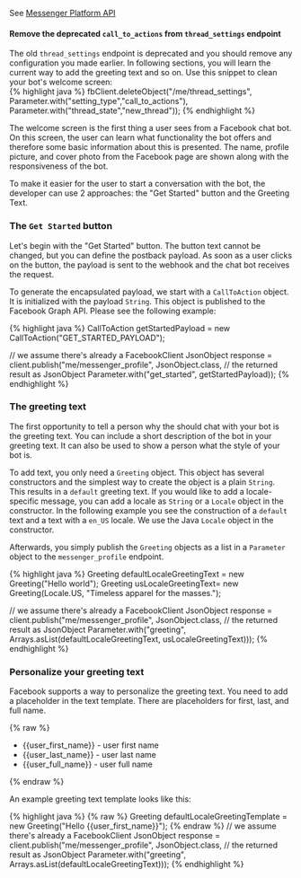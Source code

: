 See <a target="_blank" href="https://developers.facebook.com/docs/messenger-platform/discovery/welcome-screen" class="badge badge-primary">Messenger Platform API</a>

<div class="alert alert-warning">
	<h4>Remove the deprecated <code>call_to_actions</code> from <code>thread_settings</code> endpoint</h4>
	<div>
	 The old <code>thread_settings</code> endpoint is deprecated and you should remove any configuration you made earlier. In following sections, you will learn the current way to add the greeting text and so on. Use this snippet to clean your bot's welcome screen:
<div markdown="1">
{% highlight java %}
fbClient.deleteObject("/me/thread_settings", 
     Parameter.with("setting_type","call_to_actions"), 
     Parameter.with("thread_state","new_thread"));
{% endhighlight %}
</div>
	</div>
</div>

The welcome screen is the first thing a user sees from a Facebook chat bot. On this screen, the user can learn what functionality the bot offers and therefore some basic information about this is presented. The name, profile picture, and cover photo from the Facebook page are shown along with the responsiveness of the bot.

To make it easier for the user to start a conversation with the bot, the developer can use 2 approaches: the "Get Started" button and the Greeting Text.

### The `Get Started` button

Let's begin with the "Get Started" button. The button text cannot be changed, but you can define the postback payload. As soon as a user clicks on the button, the payload is sent to the webhook and the chat bot receives the request.

To generate the encapsulated payload, we start with a `CallToAction` object. It is initialized with the payload `String`. This object is published to the Facebook Graph API. Please see the following example:

{% highlight java %}
CallToAction getStartedPayload = new CallToAction("GET_STARTED_PAYLOAD");

// we assume there's already a FacebookClient
JsonObject response = client.publish("me/messenger_profile", 
     JsonObject.class, // the returned result as JsonObject
	 Parameter.with("get_started", getStartedPayload));
{% endhighlight %}

### The greeting text

The first opportunity to tell a person why the should chat with your bot is the greeting text. You can include a short description of the bot in your greeting text. It can also be used to show a person what the style of your bot is.

To add text, you only need a `Greeting` object. This object has several constructors and the simplest way to create the object is a plain `String`. This results in a `default` greeting text. If you would like to add a locale-specific message, you can add a locale as `String` or a `Locale` object in the constructor. In the following example you see the construction of a `default` text and a text with a `en_US` locale. We use the Java `Locale` object in the constructor.

Afterwards, you simply publish the `Greeting` objects as a list in a `Parameter` object to the `messenger_profile` endpoint. 

{% highlight java %}
Greeting defaultLocaleGreetingText = new Greeting("Hello world");
Greeting usLocaleGreetingText= new Greeting(Locale.US, "Timeless apparel for the masses.");

// we assume there's already a FacebookClient
JsonObject response = client.publish("me/messenger_profile", 
     JsonObject.class, // the returned result as JsonObject
	 Parameter.with("greeting", Arrays.asList(defaultLocaleGreetingText, usLocaleGreetingText)));
{% endhighlight %}

### Personalize your greeting text

Facebook supports a way to personalize the greeting text. You need to add a placeholder in the text template. There are placeholders for first, last, and full name.

{% raw %}
<ul class="list-group">
	<li class="list-group-item">{{user_first_name}} - user first name</li>
	<li class="list-group-item">{{user_last_name}} - user last name</li>
	<li class="list-group-item">{{user_full_name}} - user full name</li>
</ul>
{% endraw %}

An example greeting text template looks like this:

{% highlight java %}
{% raw %}
Greeting defaultLocaleGreetingTemplate = new Greeting("Hello {{user_first_name}}");
{% endraw %}
// we assume there's already a FacebookClient
JsonObject response = client.publish("me/messenger_profile", 
     JsonObject.class, // the returned result as JsonObject
	 Parameter.with("greeting", Arrays.asList(defaultLocaleGreetingText)));
{% endhighlight %}
